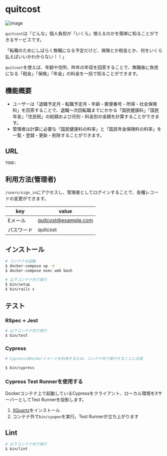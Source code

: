 # quitcost

![image](https://user-images.githubusercontent.com/61409641/140843415-ff8d5d7c-3aa2-4128-9749-0d4528dc6e21.png)

`quitcost`は『どんな』個人負担が『いくら』増えるのかを簡単に知ることができるサービスです。

「転職のためにしばらく無職になる予定だけど、保険とか税金とか、何をいくら払えばいいかわからない！！」

`quitcost`を使えば、年齢や住所、昨年の年収を回答することで、無職後に負担になる「税金」「保険」「年金」の料金を一括で知ることができます。

## 機能概要

- ユーザーは「退職予定月・転職予定月・年齢・郵便番号・所得・社会保険料」を回答することで、退職〜次回転職までにかかる「国民健康料」「国民年金」「住民税」の総額および月別・料金別の金額を計算することができます。
- 管理者は計算に必要な「国民健康料の料率」と「国民年金保険料の料率」を一覧・登録・更新・削除することができます。

## URL

```
TOOD:
```

## 利用方法(管理者)

`/users/sign_in`にアクセスし、管理者としてログインすることで、各種レコードの変更ができます。

| key | value |
|--|-------|
| Eメール | quitcost@example.com |
| パスワード | quitcost |

## インストール

```bash
# コンテナを起動
$ docker-compose up -d
$ docker-compose exec web bash

# 以下コンテナ内で実行
$ bin/setup
$ bin/rails s
```

## テスト

### RSpec + Jest

```bash
# 以下コンテナ内で実行
$ bin/test
```

### Cypress

```bash
# CypressのDockerイメージを利用するため、コンテナ外で実行することに注意

$ bin/cypress
```

### Cypress Test Runnerを使用する

Dockerコンテナ上で起動しているCypressをクライアント、ローカル環境をXサーバーとしてTest Runnerを投影します。

1. [XQuartz](https://www.xquartz.org/)をインストール
2. コンテナ外で`bin/cyopen`を実行。Test Runnerが立ち上がります

## Lint

```bash
# 以下コンテナ内で実行
$ bin/lint
```
